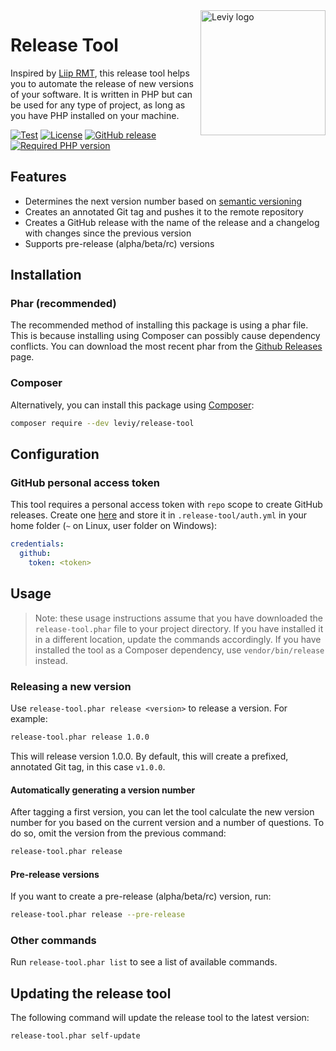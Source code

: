 <img src="docs/logo.svg" width="200" alt="Leviy logo" align="right" />

# Release Tool

Inspired by [Liip RMT](https://github.com/liip/RMT), this release tool helps you
to automate the release of new versions of your software. It is written in PHP
but can be used for any type of project, as long as you have PHP installed on
your machine.

[![Test](https://github.com/leviy/release-tool/workflows/Test/badge.svg)](https://github.com/leviy/release-tool/actions?query=workflow%3ATest)
[![License](https://img.shields.io/github/license/leviy/release-tool.svg)](https://github.com/leviy/release-tool/blob/master/LICENSE.txt)
[![GitHub release](https://img.shields.io/github/release/leviy/release-tool.svg)](https://github.com/leviy/release-tool/releases/latest)
[![Required PHP version](https://img.shields.io/packagist/php-v/leviy/release-tool.svg)](https://github.com/leviy/release-tool/blob/master/composer.json)

## Features

- Determines the next version number based on
  [semantic versioning](https://semver.org/)
- Creates an annotated Git tag and pushes it to the remote repository
- Creates a GitHub release with the name of the release and a changelog with
  changes since the previous version
- Supports pre-release (alpha/beta/rc) versions

## Installation

### Phar (recommended)
The recommended method of installing this package is using a phar file. This is because installing using Composer can possibly cause dependency conflicts. You can download the most recent phar from the [Github Releases](https://github.com/leviy/release-tool/releases/latest) page.

### Composer
Alternatively, you can install this package using [Composer](https://getcomposer.org/):

```bash
composer require --dev leviy/release-tool
```

## Configuration

### GitHub personal access token

This tool requires a personal access token with `repo` scope to create GitHub
releases. Create one [here](https://github.com/settings/tokens/new?scopes=repo&description=Leviy+Release+Tool)
and store it in `.release-tool/auth.yml` in your home folder (`~` on Linux, user
folder on Windows):

```yml
credentials:
  github:
    token: <token>
```

## Usage

> Note: these usage instructions assume that you have downloaded the
> `release-tool.phar` file to your project directory. If you have installed it
> in a different location, update the commands accordingly. If you have
> installed the tool as a Composer dependency, use `vendor/bin/release` instead.

### Releasing a new version

Use ```release-tool.phar release <version>``` to release a version. For example:

```bash
release-tool.phar release 1.0.0
```

This will release version 1.0.0. By default, this will create a prefixed,
annotated Git tag, in this case `v1.0.0`.

#### Automatically generating a version number

After tagging a first version, you can let the tool calculate the new version
number for you based on the current version and a number of questions. To do so,
omit the version from the previous command:

```bash
release-tool.phar release
```

#### Pre-release versions

If you want to create a pre-release (alpha/beta/rc) version, run:

```bash
release-tool.phar release --pre-release
```

### Other commands

Run ```release-tool.phar list``` to see a list of available commands.

## Updating the release tool

The following command will update the release tool to the latest version:

```bash
release-tool.phar self-update
```
